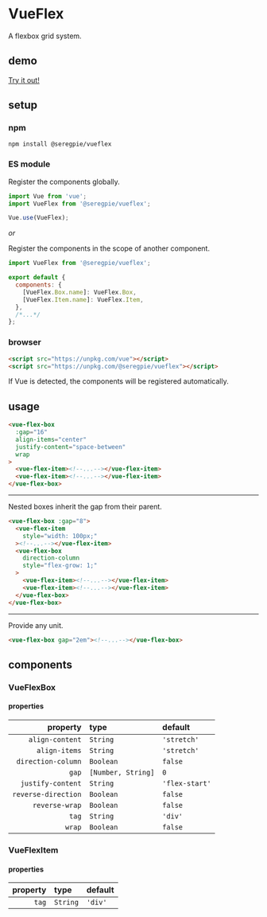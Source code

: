 # VueFlex

A flexbox grid system.

## demo

[Try it out!](https://seregpie.github.io/VueFlex/)

## setup

### npm

```shell
npm install @seregpie/vueflex
```

### ES module

Register the components globally.

```javascript
import Vue from 'vue';
import VueFlex from '@seregpie/vueflex';

Vue.use(VueFlex);
```

*or*

Register the components in the scope of another component.

```javascript
import VueFlex from '@seregpie/vueflex';

export default {
  components: {
    [VueFlex.Box.name]: VueFlex.Box,
    [VueFlex.Item.name]: VueFlex.Item,
  },
  /*...*/
};
```

### browser

```html
<script src="https://unpkg.com/vue"></script>
<script src="https://unpkg.com/@seregpie/vueflex"></script>
```

If Vue is detected, the components will be registered automatically.

## usage

```html
<vue-flex-box
  :gap="16"
  align-items="center"
  justify-content="space-between"
  wrap
>
  <vue-flex-item><!--...--></vue-flex-item>
  <vue-flex-item><!--...--></vue-flex-item>
</vue-flex-box>
```

---

Nested boxes inherit the gap from their parent.

```html
<vue-flex-box :gap="8">
  <vue-flex-item
    style="width: 100px;"
  ><!--...--></vue-flex-item>
  <vue-flex-box
    direction-column
    style="flex-grow: 1;"
  >
    <vue-flex-item><!--...--></vue-flex-item>
    <vue-flex-item><!--...--></vue-flex-item>
  </vue-flex-box>
</vue-flex-box>
```

---

Provide any unit.

```html
<vue-flex-box gap="2em"><!--...--></vue-flex-box>
```

## components

### VueFlexBox

#### properties

| property | type | default |
| ---: | :--- | :--- |
| `align-content` | `String` | `'stretch'` |
| `align-items` | `String` | `'stretch'` |
| `direction-column` | `Boolean` | `false` |
| `gap` | `[Number, String]` | `0` |
| `justify-content` | `String` | `'flex-start'` |
| `reverse-direction` | `Boolean` | `false` |
| `reverse-wrap` | `Boolean` | `false` |
| `tag` | `String` | `'div'` |
| `wrap` | `Boolean` | `false` |

### VueFlexItem

#### properties

| property | type | default |
| ---: | :--- | :--- |
| `tag` | `String` | `'div'` |
